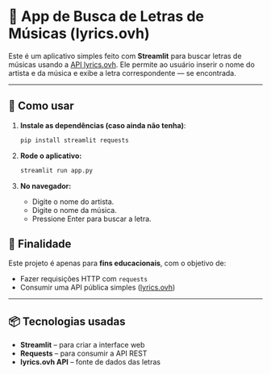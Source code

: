 # 🎤 App de Busca de Letras de Músicas (lyrics.ovh)

Este é um aplicativo simples feito com **Streamlit** para buscar letras de músicas usando a [API lyrics.ovh](https://lyrics.ovh/). Ele permite ao usuário inserir o nome do artista e da música e exibe a letra correspondente — se encontrada.

---

## 🚀 Como usar

1. **Instale as dependências (caso ainda não tenha)**:
   ```bash
   pip install streamlit requests

2. **Rode o aplicativo:**  
    ```bash
    streamlit run app.py

3. **No navegador:**

    * Digite o nome do artista.
    * Digite o nome da música.
    * Pressione Enter para buscar a letra.

## 🧪 Finalidade

Este projeto é apenas para **fins educacionais**, com o objetivo de:
- Fazer requisições HTTP com `requests`
- Consumir uma API pública simples ([lyrics.ovh](https://lyrics.ovh))

---

## 📦 Tecnologias usadas

- **Streamlit** – para criar a interface web
- **Requests** – para consumir a API REST
- **lyrics.ovh API** – fonte de dados das letras